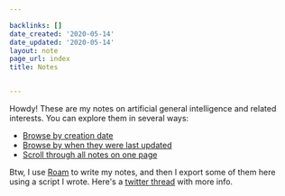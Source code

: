 ```yaml
---

backlinks: []
date_created: '2020-05-14'
date_updated: '2020-05-14'
layout: note
page_url: index
title: Notes


---
```




Howdy! These are my notes on artificial general intelligence and related interests. You can explore them in several ways: 

- [Browse by creation date](https://carlosd.org/notes/created)
- [Browse by when they were last updated](https://carlosd.org/notes/updated)
- [Scroll through all notes on one page](https://carlosd.org/notes/all)

Btw, I use [Roam](http://roamresearch.com/) to write my notes, and then I export some of them here using a script I wrote. Here's a [twitter thread](https://twitter.com/dela3499/status/1260421394938114055?s=20) with more info.



